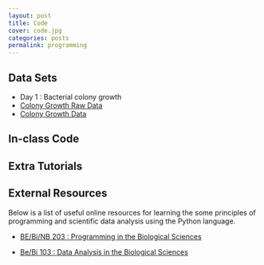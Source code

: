 ```yaml
---
layout: post
title: Code
cover: code.jpg
categories: posts
permalink: programming
---
```


## Data Sets

* Day 1 : Bacterial colony growth
* [Colony Growth Raw Data](code/data/Colony_growth_phase.zip)
* [Colony Growth Data](code/data/colony_area.txt)

## In-class Code

## Extra Tutorials

## External Resources
Below is a list of useful online resources for learning the some principles of programming and scientific data analysis using the Python language.

* [BE/Bi/NB 203 : Programming in the Biological Sciences](http://justinbois.github.io/bootcamp/2018/)

* [Be/Bi 103 : Data Analysis in the Biological Sciences](http://www.bebi103.caltech.edu)
